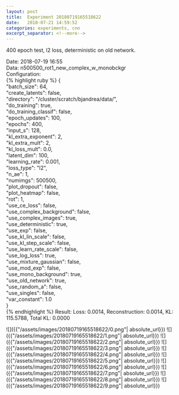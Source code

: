 ```yaml
---
layout: post
title:  Experiment 20180719165518622
date:   2018-07-21 14:59:52
categories: experiments, cnn
excerpt_separator: <!--more-->
---
```

400 epoch test, l2 loss, deterministic on old network.  

 <!--more-->
Date: 2018-07-19 16:55  
Data: n500500_rot1_new_complex_w_monobckgr  
Configuration:   
{% highlight ruby %}
{  
    "batch_size": 64,   
    "create_latents": false,   
    "directory": "/cluster/scratch/bjandrea/data/",   
    "do_training": true,   
    "do_training_classif": false,   
    "epoch_updates": 100,   
    "epochs": 400,   
    "input_s": 128,   
    "kl_extra_exponent": 2,   
    "kl_extra_mult": 2,   
    "kl_loss_mult": 0.0,   
    "latent_dim": 100,   
    "learning_rate": 0.001,   
    "loss_type": "l2",   
    "n_ae": 1,   
    "numimgs": 500500,   
    "plot_dropout": false,   
    "plot_heatmap": false,   
    "rot": 1,   
    "use_ce_loss": false,   
    "use_complex_background": false,   
    "use_complex_images": true,   
    "use_deterministic": true,   
    "use_exp": false,   
    "use_kl_lin_scale": false,   
    "use_kl_step_scale": false,   
    "use_learn_rate_scale": false,   
    "use_log_loss": true,   
    "use_mixture_gaussian": false,   
    "use_mod_exp": false,   
    "use_mono_background": true,   
    "use_old_network": true,   
    "use_random_a": false,   
    "use_singles": false,   
    "var_constant": 1.0  
}  
{% endhighlight %}
Result: Loss: 0.0014, Reconstruction: 0.0014, KL: 115.5788, Total KL: 0.0000  

![]({{"/assets/images/20180719165518622/0.png"| absolute_url}})
![]({{"/assets/images/20180719165518622/1.png"| absolute_url}})
![]({{"/assets/images/20180719165518622/2.png"| absolute_url}})
![]({{"/assets/images/20180719165518622/3.png"| absolute_url}})
![]({{"/assets/images/20180719165518622/4.png"| absolute_url}})
![]({{"/assets/images/20180719165518622/5.png"| absolute_url}})
![]({{"/assets/images/20180719165518622/6.png"| absolute_url}})
![]({{"/assets/images/20180719165518622/7.png"| absolute_url}})
![]({{"/assets/images/20180719165518622/8.png"| absolute_url}})
![]({{"/assets/images/20180719165518622/9.png"| absolute_url}})
